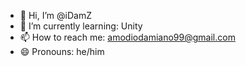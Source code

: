 - 👋 Hi, I’m @iDamZ
- 🌱 I’m currently learning: Unity
- 📫 How to reach me: amodiodamiano99@gmail.com
- 😄 Pronouns: he/him

<!---
iDamZ/iDamZ is a ✨ special ✨ repository because its `README.md` (this file) appears on your GitHub profile.
You can click the Preview link to take a look at your changes.
--->
